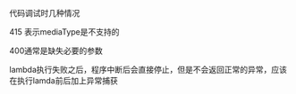 代码调试时几种情况

415 表示mediaType是不支持的

400通常是缺失必要的参数



lambda执行失败之后，程序中断后会直接停止，但是不会返回正常的异常，应该在执行lamda前后加上异常捕获


